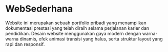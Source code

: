 # WebSederhana
Website ini merupakan sebuah portfolio pribadi yang menampilkan dokumentasi prestasi yang telah diraih selama perjalanan karier dan pendidikan. Desain website menggunakan gaya modern dengan warna-warna dinamis, efek animasi transisi yang halus, serta struktur layout yang rapi dan responsif.
